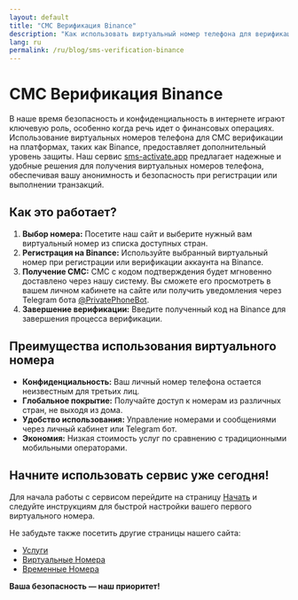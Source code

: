 ```yaml
---
layout: default
title: "СМС Верификация Binance"
description: "Как использовать виртуальный номер телефона для верификации аккаунта Binance"
lang: ru
permalink: /ru/blog/sms-verification-binance
---
```


# СМС Верификация Binance

В наше время безопасность и конфиденциальность в интернете играют ключевую роль, особенно когда речь идет о финансовых операциях. Использование виртуальных номеров телефона для СМС верификации на платформах, таких как Binance, предоставляет дополнительный уровень защиты. Наш сервис [sms-activate.app](https://sms-activate.app) предлагает надежные и удобные решения для получения виртуальных номеров телефона, обеспечивая вашу анонимность и безопасность при регистрации или выполнении транзакций.

## Как это работает?

1. **Выбор номера:** Посетите наш сайт и выберите нужный вам виртуальный номер из списка доступных стран.
2. **Регистрация на Binance:** Используйте выбранный виртуальный номер при регистрации или верификации аккаунта на Binance.
3. **Получение СМС:** СМС с кодом подтверждения будет мгновенно доставлено через нашу систему. Вы сможете его просмотреть в вашем личном кабинете на сайте или получить уведомления через Telegram бота [@PrivatePhoneBot](https://t.me/PrivatePhoneBot).
4. **Завершение верификации:** Введите полученный код на Binance для завершения процесса верификации.

## Преимущества использования виртуального номера

- **Конфиденциальность:** Ваш личный номер телефона остается неизвестным для третьих лиц.
- **Глобальное покрытие:** Получайте доступ к номерам из различных стран, не выходя из дома.
- **Удобство использования:** Управление номерами и сообщениями через личный кабинет или Telegram бот.
- **Экономия:** Низкая стоимость услуг по сравнению с традиционными мобильными операторами.

## Начните использовать сервис уже сегодня!

Для начала работы с сервисом перейдите на страницу [Начать](/ru/get-started) и следуйте инструкциям для быстрой настройки вашего первого виртуального номера.

Не забудьте также посетить другие страницы нашего сайта:
- [Услуги](/ru/services)
- [Виртуальные Номера](/ru/virtual-phone-numbers)
- [Временные Номера](/ru/temporary-phone-numbers)

**Ваша безопасность — наш приоритет!**
